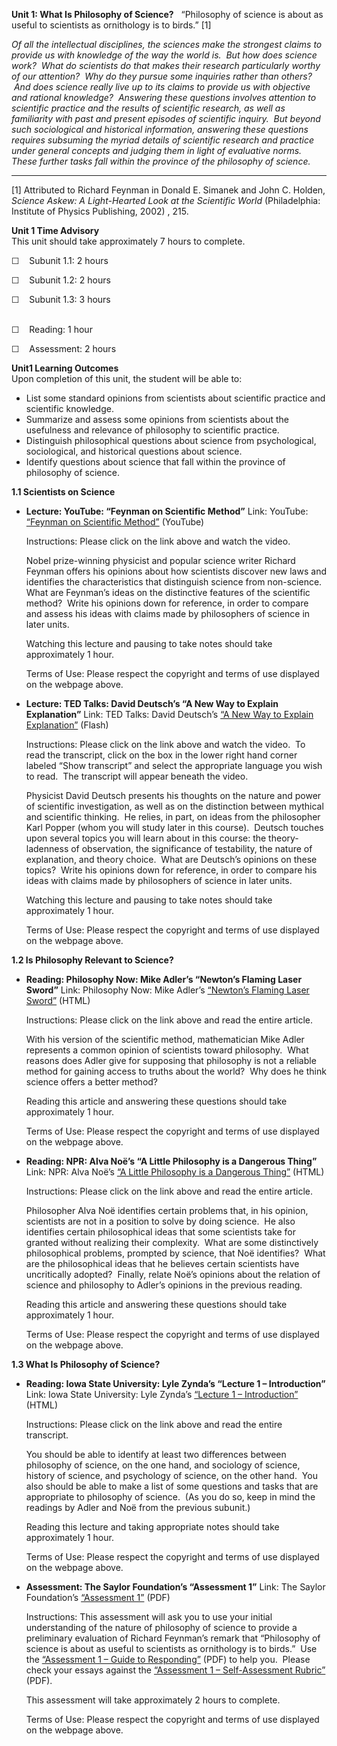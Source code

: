 **Unit 1: What Is Philosophy of Science?** <span id="1"></span> 
“Philosophy of science is about as useful to scientists as ornithology
is to
birds.” [1][](file:///D:/Documents/Saylor/Google%20Drive/Course%20Development/Philosophy/PHIL202/PHIL202-FLC-FINAL-LINKS-FINAL.doc#_ftn1)  
  
 *Of all the intellectual disciplines, the sciences make the strongest
claims to provide us with knowledge of the way the world is.  But how
does science work?  What do scientists do that makes their research
particularly worthy of our attention?  Why do they pursue some inquiries
rather than others?  And does science really live up to its claims to
provide us with objective and rational knowledge?  Answering these
questions involves attention to scientific practice and the results of
scientific research, as well as familiarity with past and present
episodes of scientific inquiry.  But beyond such sociological and
historical information, answering these questions requires subsuming the
myriad details of scientific research and practice under general
concepts and judging them in light of evaluative norms.  These further
tasks fall within the province of the philosophy of science.*

------------------------------------------------------------------------

[1] Attributed to Richard Feynman in Donald E. Simanek and John C.
Holden, *Science Askew: A Light-Hearted Look at the Scientific World*
(Philadelphia: Institute of Physics Publishing, 2002) , 215.

**Unit 1 Time Advisory**  
This unit should take approximately 7 hours to complete.  
  
 ☐    Subunit 1.1: 2 hours  
  
 ☐    Subunit 1.2: 2 hours  
  
 ☐    Subunit 1.3: 3 hours  
  

☐    Reading: 1 hour  
  
 ☐    Assessment: 2 hours

**Unit1 Learning Outcomes**  
Upon completion of this unit, the student will be able to:
-   List some standard opinions from scientists about scientific
    practice and scientific knowledge.
-   Summarize and assess some opinions from scientists about the
    usefulness and relevance of philosophy to scientific practice.
-   Distinguish philosophical questions about science from
    psychological, sociological, and historical questions about science.
-   Identify questions about science that fall within the province of
    philosophy of science.

**1.1 Scientists on Science** <span id="1.1"></span> 
-   **Lecture: YouTube: “Feynman on Scientific Method”**
    Link: YouTube: [“Feynman on Scientific
    Method”](http://www.youtube.com/watch?v=EYPapE-3FRw) (YouTube)  
      
     Instructions: Please click on the link above and watch the video.  
      
     Nobel prize-winning physicist and popular science writer Richard
    Feynman offers his opinions about how scientists discover new laws
    and identifies the characteristics that distinguish science from
    non-science.  What are Feynman’s ideas on the distinctive features
    of the scientific method?  Write his opinions down for reference, in
    order to compare and assess his ideas with claims made by
    philosophers of science in later units.  
      
     Watching this lecture and pausing to take notes should take
    approximately 1 hour.  
      
     Terms of Use: Please respect the copyright and terms of use
    displayed on the webpage above.

-   **Lecture: TED Talks: David Deutsch’s “A New Way to Explain
    Explanation”**
    Link: TED Talks: David Deutsch’s [“A New Way to Explain
    Explanation”](http://www.ted.com/talks/lang/en/david_deutsch_a_new_way_to_explain_explanation.html)
    (Flash)  
      
     Instructions: Please click on the link above and watch the video.
     To read the transcript, click on the box in the lower right hand
    corner labeled “Show transcript” and select the appropriate language
    you wish to read.  The transcript will appear beneath the video.  
      
     Physicist David Deutsch presents his thoughts on the nature and
    power of scientific investigation, as well as on the distinction
    between mythical and scientific thinking.  He relies, in part, on
    ideas from the philosopher Karl Popper (whom you will study later in
    this course).  Deutsch touches upon several topics you will learn
    about in this course: the theory-ladenness of observation, the
    significance of testability, the nature of explanation, and theory
    choice.  What are Deutsch’s opinions on these topics?  Write his
    opinions down for reference, in order to compare his ideas with
    claims made by philosophers of science in later units.  
      
     Watching this lecture and pausing to take notes should take
    approximately 1 hour.  
      
     Terms of Use: Please respect the copyright and terms of use
    displayed on the webpage above.

**1.2 Is Philosophy Relevant to Science?** <span id="1.2"></span> 
-   **Reading: Philosophy Now: Mike Adler’s “Newton’s Flaming Laser
    Sword”**
    Link: Philosophy Now: Mike Adler’s [“Newton’s Flaming Laser
    Sword”](http://www.philosophynow.org/issues/46/Newtons_Flaming_Laser_Sword)
    (HTML)  
      
     Instructions: Please click on the link above and read the entire
    article.  
      
     With his version of the scientific method, mathematician Mike Adler
    represents a common opinion of scientists toward philosophy.  What
    reasons does Adler give for supposing that philosophy is not a
    reliable method for gaining access to truths about the world?  Why
    does he think science offers a better method?  
      
     Reading this article and answering these questions should take
    approximately 1 hour.  
      
     Terms of Use: Please respect the copyright and terms of use
    displayed on the webpage above.

-   **Reading: NPR: Alva Noë’s “A Little Philosophy is a Dangerous
    Thing”**
    Link: NPR: Alva Noë’s [“A Little Philosophy is a Dangerous
    Thing”](http://www.npr.org/blogs/13.7/2011/02/04/133363055/a-little-philosophy-is-a-dangerous-thing)
    (HTML)  
      
     Instructions: Please click on the link above and read the entire
    article.  
      
     Philosopher Alva Noë identifies certain problems that, in his
    opinion, scientists are not in a position to solve by doing
    science.  He also identifies certain philosophical ideas that some
    scientists take for granted without realizing their complexity. 
    What are some distinctively philosophical problems, prompted by
    science, that Noë identifies?  What are the philosophical ideas that
    he believes certain scientists have uncritically adopted?  Finally,
    relate Noë’s opinions about the relation of science and philosophy
    to Adler’s opinions in the previous reading.  
      
     Reading this article and answering these questions should take
    approximately 1 hour.  
      
     Terms of Use: Please respect the copyright and terms of use
    displayed on the webpage above.

**1.3 What Is Philosophy of Science?** <span id="1.3"></span> 
-   **Reading: Iowa State University: Lyle Zynda’s “Lecture 1 –
    Introduction”**
    Link: Iowa State University: Lyle Zynda’s [“Lecture 1 –
    Introduction”](http://www.soc.iastate.edu/sapp/phil_sci_lecture01.html)
    (HTML)  
      
     Instructions: Please click on the link above and read the entire
    transcript.  
      
     You should be able to identify at least two differences between
    philosophy of science, on the one hand, and sociology of science,
    history of science, and psychology of science, on the other hand.
     You also should be able to make a list of some questions and tasks
    that are appropriate to philosophy of science.  (As you do so, keep
    in mind the readings by Adler and Noë from the previous subunit.)  
      
     Reading this lecture and taking appropriate notes should take
    approximately 1 hour.  
      
     Terms of Use: Please respect the copyright and terms of use
    displayed on the webpage above.

-   **Assessment: The Saylor Foundation’s “Assessment 1”**
    Link: The Saylor Foundation’s [“Assessment
    1”](http://www.saylor.org/site/wp-content/uploads/2012/10/PHIL202-Unit1-Assessment1-FINAL.pdf)
    (PDF)  
      
     Instructions: This assessment will ask you to use your initial
    understanding of the nature of philosophy of science to provide a
    preliminary evaluation of Richard Feynman’s remark that “Philosophy
    of science is about as useful to scientists as ornithology is to
    birds.”  Use the [“Assessment 1 – Guide to
    Responding”](http://www.saylor.org/site/wp-content/uploads/2012/10/PHIL202-Unit1-Assessment1-Guide-FINAL.pdf)
    (PDF) to help you.  Please check your essays against the
    [“Assessment 1 – Self-Assessment
    Rubric”](http://www.saylor.org/site/wp-content/uploads/2012/10/PHIL202-Unit1-Assessment1-Rubric-FINAL.pdf)
    (PDF).  
      
     This assessment will take approximately 2 hours to complete.  
      
     Terms of Use: Please respect the copyright and terms of use
    displayed on the webpage above.


